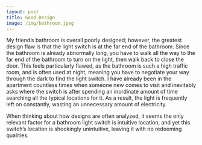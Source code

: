 ```yaml
---
layout: post
title: Good Design
image: /img/bathroom.jpeg
---
```



My friend’s bathroom is overall poorly designed; however, the greatest design flaw is that the light switch is at the far end of the bathroom. Since the bathroom is already abnormally long, you have to walk all the way to the far end of the bathroom to turn on the light, then walk back to close the door. This feels particularly flawed, as the bathroom is such a high traffic room, and is often used at night, meaning you have to negotiate your way through the dark to find the light switch. I have already been in the apartment countless times when someone new comes to visit and inevitably asks where the switch is after spending an inordinate amount of time searching all the typical locations for it. As a result, the light is frequently left on constantly, wasting an unnecessary amount of electricity.

When thinking about how designs are often analyzed, it seems the only relevant factor for a bathroom light switch is intuitive location, and yet this switch’s location is shockingly unintuitive, leaving it with no redeeming qualities.
